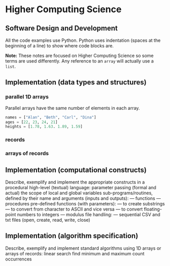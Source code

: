 # Higher Computing Science

## Software Design and Development

All the code examples use Python.  Python uses indentation (spaces at the beginning of a line) to show where code blocks are.

**Note:** These notes are focused on Higher Computing Science so some terms are used differently.  Any reference to an `array` will actually use a `list`.

## Implementation (data types and structures) 

### parallel 1D arrays

Parallel arrays have the same number of elements in each array.

``` python
names = ["Alan", "Beth", "Carl", "Dina"]
ages = [22, 23, 24, 21]
heights = [1.78, 1.63. 1.89, 1.59]
```

### records


### arrays of records


## Implementation (computational constructs)

Describe, exemplify and implement the appropriate constructs in a procedural high-level (textual) language:
parameter passing (formal and actual)
the scope of local and global variables
sub-programs/routines, defined by their name and arguments
(inputs and outputs):
— functions
— procedures
pre-defined functions (with parameters):
— to create substrings
— to convert from character to ASCII and vice versa
— to convert floating-point numbers to integers
— modulus
file handling:
— sequential CSV and txt files (open, create, read, write, close)

## Implementation (algorithm specification)

Describe, exemplify and implement standard algorithms using 1D arrays or arrays of records:
linear search
find minimum and maximum
count occurrences

